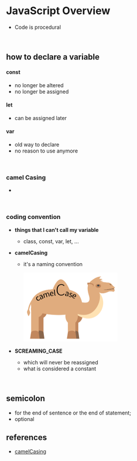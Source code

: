 # JavaScript Overview

* Code is procedural



<br/>

## how to declare a variable

#### const

* no longer be altered
* no longer be assigned

#### let

* can be assigned later

#### var

* old way to declare
* no reason to use anymore

<br/>

### camel Casing

* 

<br/>

### coding convention

* **things that I can't call my variable**

  * class, const, var, let, ...

* **camelCasing**

  * it's a naming convention

    <img src="01_JS_Overview.assets/1280px-CamelCase_new.svg.png" alt="img" style="zoom:25%;" />

* **SCREAMING_CASE**
  * which will never be reassigned
  * what is considered a constant

<br/>

## semicolon

* for the end of sentence or the end of statement;
* optional



## references

* [camelCasing](https://en.wikipedia.org/wiki/Camel_case)